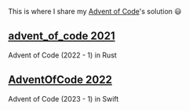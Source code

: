 This is where I share my [Advent of Code](https://adventofcode.com)'s solution 😃

## [advent_of_code 2021](./advent_of_code_2021)

Advent of Code (2022 - 1) in Rust

## [AdventOfCode 2022](./AdventOfCode2022)

Advent of Code (2023 - 1) in Swift
